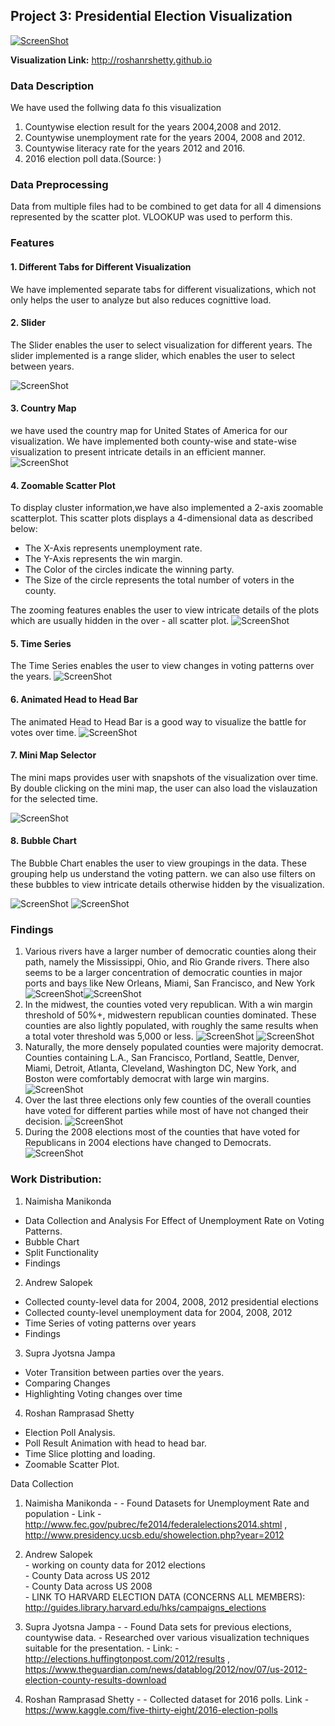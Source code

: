 ## Project 3: Presidential Election Visualization
[![ScreenShot](http://roshanrshetty.github.io/Project3/Images/main.png)](http://roshanrshetty.github.io/Project3/video/video.mp4)

**Visualization Link:** http://roshanrshetty.github.io

### Data Description

We have used the follwing data fo this visualization
  1. Countywise election result for the years 2004,2008 and 2012.
  2. Countywise unemployment rate for the years 2004, 2008 and 2012.
  3. Countywise literacy rate for the years 2012 and 2016.
  4. 2016 election poll data.(Source: )
  

### Data Preprocessing

Data from multiple files had to be combined to get data for all 4 dimensions represented by the scatter plot. VLOOKUP was used to perform this.

### Features

#### 1. Different Tabs for Different Visualization

  We have implemented separate tabs for different visualizations, which not only helps the user to analyze but also reduces cognittive load.

#### 2. Slider

  The Slider enables the user to select visualization for different years. The slider implemented is a range slider, which enables the user to select between years.

![ScreenShot](http://roshanrshetty.github.io/Project3/Images/slider.PNG)

#### 3. Country Map

  we have used the country map for United States of America for our visualization. We have implemented both county-wise and state-wise visualization to present intricate details in an efficient manner.
  ![ScreenShot](http://roshanrshetty.github.io/Project3/Images/country.PNG)

#### 4. Zoomable Scatter Plot

  To display cluster information,we have also implemented a 2-axis zoomable scatterplot. This scatter plots displays a 4-dimensional data as described below:

   - The X-Axis represents unemployment rate.
   - The Y-Axis represents the win margin.
   - The Color of the circles indicate the winning party.
   - The Size of the circle represents the total number of voters in the county.
   
 The zooming features enables the user to view intricate details of the plots which are usually hidden in the over - all scatter plot.
  ![ScreenShot](http://roshanrshetty.github.io/Project3/Images/scatterplot.PNG)

#### 5. Time Series

  The Time Series enables the user to view changes in voting patterns over the years.
  ![ScreenShot](http://roshanrshetty.github.io/Project3/Images/timeseries.PNG)
  
#### 6. Animated Head to Head Bar
  The animated Head to Head Bar is a good way to visualize the battle for votes over time.
  ![ScreenShot](http://roshanrshetty.github.io/Project3/Images/header.PNG)
  
#### 7. Mini Map Selector

 The mini maps provides user with snapshots of the visualization over time. By double clicking on the mini map, the user can also load the vislauzation for the selected time.
 
 ![ScreenShot](http://roshanrshetty.github.io/Project3/Images/minimaps.PNG)
 
#### 8. Bubble Chart

  The Bubble Chart enables the user to view groupings in the data. These grouping help us understand the voting pattern. we can also use filters on these bubbles to view intricate details otherwise hidden by the visualization.
  
![ScreenShot](http://roshanrshetty.github.io/Project3/Images/chart.PNG)
![ScreenShot](http://roshanrshetty.github.io/Project3/Images/split.PNG)


### Findings
1. Various rivers have a larger number of democratic counties along their path, namely the Mississippi, Ohio, and Rio Grande rivers. There also seems to be a larger concentration of democratic counties in major ports and bays like New Orleans, Miami, San Francisco, and New York
![ScreenShot](http://roshanrshetty.github.io/Project3/Images/noriver.png)![ScreenShot](http://roshanrshetty.github.io/Project3/Images/river.png)
2. In the midwest, the counties voted very republican. With a win margin threshold of 50%+, midwestern republican counties dominated. These counties are also lightly populated, with roughly the same results when a total voter threshold was 5,000 or less. 
![ScreenShot](http://roshanrshetty.github.io/Project3/Images/margin.png)
![ScreenShot](http://roshanrshetty.github.io/Project3/Images/total.png)
3. Naturally, the more densely populated counties were majority democrat. Counties containing L.A., San Francisco, Portland, Seattle, Denver, Miami, Detroit, Atlanta, Cleveland, Washington DC, New York, and Boston were comfortably democrat with large win margins.
![ScreenShot](http://roshanrshetty.github.io/Project3/Images/largecounties.png)
4. Over the last three elections only few counties of the overall counties have voted for different parties while most of have not changed their decision.
![ScreenShot](http://roshanrshetty.github.io/Project3/Images/mainMap.PNG)
5. During the 2008 elections  most of the counties that have voted for Republicans in 2004 elections have changed to Democrats.
![ScreenShot](http://roshanrshetty.github.io/Project3/Images/2008Changes.PNG)


### Work Distribution:

1. Naimisha Manikonda 
  - Data Collection and Analysis For Effect of Unemployment Rate on Voting Patterns.
  - Bubble Chart
  - Split Functionality
  - Findings
  
2. Andrew Salopek 
  - Collected county-level data for 2004, 2008, 2012 presidential elections
  - Collected county-level unemployment data for 2004, 2008, 2012
  - Time Series of voting patterns over years
  - Findings
  
3. Supra Jyotsna Jampa
  - Voter Transition between parties over the years.
  - Comparing Changes
  - Highlighting Voting changes over time
  
4. Roshan Ramprasad Shetty 
  - Election Poll Analysis.
  - Poll Result Animation with head to head bar.
  - Time Slice plotting and loading.
  - Zoomable Scatter Plot.





Data Collection

1. Naimisha Manikonda - 
                - Found Datasets for Unemployment Rate and population
                - Link - http://www.fec.gov/pubrec/fe2014/federalelections2014.shtml  , http://www.presidency.ucsb.edu/showelection.php?year=2012 
                
2. Andrew Salopek<br>
                - working on county data for 2012 elections<br>
                - County Data across US 2012<br>
                - County Data across US 2008<br>
                - LINK TO HARVARD ELECTION DATA (CONCERNS ALL MEMBERS):  http://guides.library.harvard.edu/hks/campaigns_elections
              
                
3. Supra Jyotsna Jampa -
                - Found Data sets for previous elections, countywise data.
                - Researched over various visualization techniques suitable for the presentation.
                - Link: - http://elections.huffingtonpost.com/2012/results , https://www.theguardian.com/news/datablog/2012/nov/07/us-2012-election-county-results-download 
                
4. Roshan Ramprasad Shetty -
                - Collected dataset for 2016 polls. Link - https://www.kaggle.com/five-thirty-eight/2016-election-polls
                 



    
